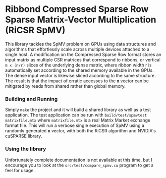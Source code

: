 # Ribbond Compressed Sparse Row Sparse Matrix-Vector Multiplication (RiCSR SpMV)
This library tackles the SpMV problem on GPUs using data structures and algorithms that effortlessly scale across multiple devices attached to a single host. A modification on the Compressed Sparse Row format stores an input matrix as multiple CSR matrices that correspond to ribbons, or vertical `m x (n/r)` slices of the underlying dense matrix, where ribbon width r is automatically set according to the shared memory available in the GPUs. The dense input vector is likewise sliced according to the same structure. The result is that the impact of erratic accesses to the **x** vector can be mitigated by reads from shared rather than global memory.

### Building and Running
Simply `make` the project and it will build a shared library as well as a test application.
The test application can be run with `build/test/spmvtest matrixfile.mtx` where `matrixfile.mtx` is a real Matrix Market exchange format file. This will run a verbose single execution of SpMV using a randomly generated **x** vector, with both the RiCSR algorithm and NVIDIA's cuSPARSE library.

### Using the library
Unfortunately complete documentation is not available at this time, but I encourage you to look at the `src/test/compare_spmv.cu` program to get a feel for usage.
